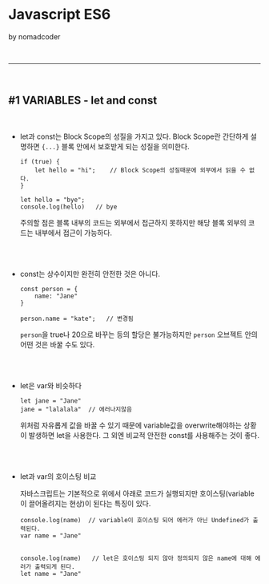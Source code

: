 <br>

# Javascript ES6

by nomadcoder

<br>

---

<br>

## #1 VARIABLES - let and const

<br>

- let과 const는 Block Scope의 성질을 가지고 있다. Block Scope란 간단하게 설명하면 `{...}` 블록 안에서 보호받게 되는 성질을 의미한다.

   ```
   if (true) {
       let hello = "hi";    // Block Scope의 성질때문에 외부에서 읽을 수 없다.
   }

   let hello = "bye";
   console.log(hello)   // bye
   ``` 

   주의할 점은 블록 내부의 코드는 외부에서 접근하지 못하지만 해당 블록 외부의 코드는 내부에서 접근이 가능하다.

<br>
<br>

- const는 상수이지만 완전히 안전한 것은 아니다.

    ```
    const person = {
        name: "Jane"
    }

    person.name = "kate";   // 변경됨
    ```

    `person`을 true나 20으로 바꾸는 등의 할당은 불가능하지만 `person` 오브젝트 안의 어떤 것은 바꿀 수도 있다.

<br>
<br>

- let은 var와 비슷하다 

    ```
    let jane = "Jane"
    jane = "lalalala"  // 에러나지않음
    ```

    위처럼 자유롭게 값을 바꿀 수 있기 때문에 variable값을 overwrite해야하는 상황이 발생하면 let을 사용한다. 그 외엔 비교적 안전한 const를 사용해주는 것이 좋다.

<br>
<br>

- let과 var의 호이스팅 비교

    자바스크립트는 기본적으로 위에서 아래로 코드가 실행되지만 호이스팅(variable이 끌어올려지는 현상)이 된다는 특징이 있다.

    ```
    console.log(name)  // variable이 호이스팅 되어 에러가 아닌 Undefined가 출력된다.
    var name = "Jane"


    console.log(name)   // let은 호이스팅 되지 않아 정의되지 않은 name에 대해 에러가 출력되게 된다.
    let name = "Jane"
    ```

<br>

